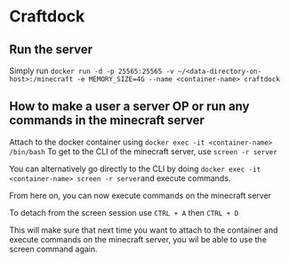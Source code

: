 # Craftdock

## Run the server

Simply run `docker run -d -p 25565:25565 -v ~/<data-directory-on-host>:/minecraft -e MEMORY_SIZE=4G --name <container-name> craftdock`

## How to make a user a server OP or run any commands in the minecraft server

Attach to the docker container using `docker exec -it <container-name> /bin/bash`
To get to the CLI of the minecraft server, use `screen -r server`

You can alternatively go directly to the CLI by doing `docker exec -it <container-name> screen -r server`and execute commands.

From here on, you can now execute commands on the minecraft server

To detach from the screen session use `CTRL + A` then `CTRL + D`

This will make sure that next time you want to attach to the container and execute commands on the minecraft server, you wil be able to use the screen command again.
